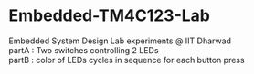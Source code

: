 # Embedded-TM4C123-Lab
Embedded System Design Lab experiments @ IIT Dharwad <br>
partA : Two switches controlling 2 LEDs  <br>
partB : color of LEDs cycles in sequence for each button press  <br>
